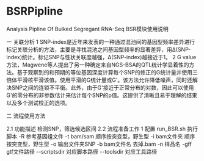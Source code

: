 # BSRPipline
 Analysis Pipline Of Bulked Segregant RNA-Seq
BSR模块使用说明

一 关联分析
1 SNP-index是近年来发表的一种通过混池间的基因型频率差异进行标记关联分析的方法，主要是寻找混池之间基因型频率的显著差异，用Δ(SNP-index)统计。标记SNP与性状关联度越强，Δ(SNP-index)越接近于1。
2 G value方法，Magwene等人提出了另一种确定来自NGS-BSA的QTL统计学显着性的方法。基于观察到的和预期的等位基因深度计算每个SNP的修正的G统计量并使用三倍体平滑核平滑该值。使用平滑的G统计量或G'。该方法允许降低噪声，同时还解决SNP之间的连锁不平衡。此外，由于G'接近于正常分布的对数，因此可以使用G'的零分布的非参数估计来估计每个SNP的p值。这提供了清晰且易于理解的结果以及多个测试校正的选项。

二 流程使用方法

2.1 功能描述
检测SNP，筛选候选区间
2.2 流程准备工作
1 配置 run_BSR.sh 执行脚本
-R 参考基因组文件
-t bam/sam 顺序按突变型，野生型
-i bam文件夹 顺序按突变型，野生型
-o 输出文件夹SNP
-b bam文件名 去掉.bam
-n 样品名
-gff gtf文件路径
--scriptsdir 对应脚本路径
--toolsdir 对应工具路径
